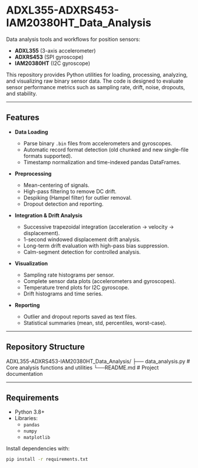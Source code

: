# ADXL355-ADXRS453-IAM20380HT_Data_Analysis

Data analysis tools and workflows for position sensors:
- **ADXL355** (3-axis accelerometer)  
- **ADXRS453** (SPI gyroscope)  
- **IAM20380HT** (I2C gyroscope)  

This repository provides Python utilities for loading, processing, analyzing, and visualizing raw binary sensor data. The code is designed to evaluate sensor performance metrics such as sampling rate, drift, noise, dropouts, and stability.

---

## Features

- **Data Loading**
  - Parse binary `.bin` files from accelerometers and gyroscopes.
  - Automatic record format detection (old chunked and new single-file formats supported).
  - Timestamp normalization and time-indexed pandas DataFrames.

- **Preprocessing**
  - Mean-centering of signals.
  - High-pass filtering to remove DC drift.
  - Despiking (Hampel filter) for outlier removal.
  - Dropout detection and reporting.

- **Integration & Drift Analysis**
  - Successive trapezoidal integration (acceleration → velocity → displacement).
  - 1-second windowed displacement drift analysis.
  - Long-term drift evaluation with high-pass bias suppression.
  - Calm-segment detection for controlled analysis.

- **Visualization**
  - Sampling rate histograms per sensor.
  - Complete sensor data plots (accelerometers and gyroscopes).
  - Temperature trend plots for I2C gyroscope.
  - Drift histograms and time series.

- **Reporting**
  - Outlier and dropout reports saved as text files.
  - Statistical summaries (mean, std, percentiles, worst-case).

---

## Repository Structure

ADXL355-ADXRS453-IAM20380HT_Data_Analysis/
├── data_analysis.py # Core analysis functions and utilities
└──README.md # Project documentation

---

## Requirements

- Python 3.8+
- Libraries:
  - `pandas`
  - `numpy`
  - `matplotlib`

Install dependencies with:

```bash
pip install -r requirements.txt
